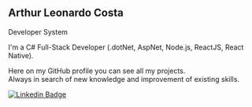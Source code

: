## Arthur Leonardo Costa

Developer System 

I'm a C# Full-Stack Developer (.dotNet, AspNet, Node.js, ReactJS, React Native).<br/>

Here on my GitHub profile you can see all my projects.  
Always in search of new knowledge and improvement of existing skills.

<a href="https://www.linkedin.com/in/arthur-leonardo-534368200/"><img alt="Linkedin Badge" src="https://img.shields.io/badge/-Arthur%20Leonardo-3333cc?style=flat-square&logo=Linkedin&logoColor=blue&link=https://www.linkedin.com/in/arthur-leonardo-534368200/"/></a>
